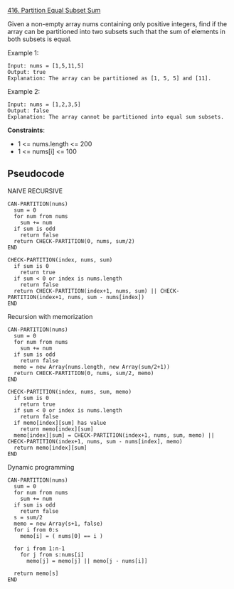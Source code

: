 [416. Partition Equal Subset Sum](https://leetcode.com/problems/partition-equal-subset-sum/)

Given a non-empty array nums containing only positive integers, find if the array can be partitioned into two subsets such that the sum of elements in both subsets is equal.

Example 1:

```
Input: nums = [1,5,11,5]
Output: true
Explanation: The array can be partitioned as [1, 5, 5] and [11].
```

Example 2:

```
Input: nums = [1,2,3,5]
Output: false
Explanation: The array cannot be partitioned into equal sum subsets.
```

**Constraints**:

-   1 <= nums.length <= 200
-   1 <= nums[i] <= 100

## Pseudocode

NAIVE RECURSIVE

```
CAN-PARTITION(nums)
  sum = 0
  for num from nums
    sum += num
  if sum is odd
    return false
  return CHECK-PARTITION(0, nums, sum/2)
END

CHECK-PARTITION(index, nums, sum)
  if sum is 0
    return true
  if sum < 0 or index is nums.length
    return false
  return CHECK-PARTITION(index+1, nums, sum) || CHECK-PARTITION(index+1, nums, sum - nums[index])
END
```

Recursion with memorization

```
CAN-PARTITION(nums)
  sum = 0
  for num from nums
    sum += num
  if sum is odd
    return false
  memo = new Array(nums.length, new Array(sum/2+1))
  return CHECK-PARTITION(0, nums, sum/2, memo)
END

CHECK-PARTITION(index, nums, sum, memo)
  if sum is 0
    return true
  if sum < 0 or index is nums.length
    return false
  if memo[index][sum] has value
    return memo[index][sum]
  memo[index][sum] = CHECK-PARTITION(index+1, nums, sum, memo) || CHECK-PARTITION(index+1, nums, sum - nums[index], memo)
  return memo[index][sum]
END
```

Dynamic programming

```
CAN-PARTITION(nums)
  sum = 0
  for num from nums
    sum += num
  if sum is odd
    return false
  s = sum/2
  memo = new Array(s+1, false)
  for i from 0:s
    memo[i] = ( nums[0] == i )

  for i from 1:n-1
    for j from s:nums[i]
      memo[j] = memo[j] || memo[j - nums[i]]

  return memo[s]
END
```
